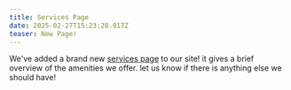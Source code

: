 ```yaml
---
title: Services Page
date: 2025-02-27T15:23:28.917Z
teaser: New Page!
---
```

We've added a brand new [services page](https://brian-sbx1.towncloud.dev/pages/services) to our site! it gives a brief overview of the amenities we offer. let us know if there is anything else we should have!